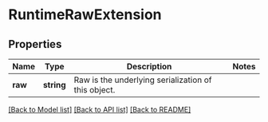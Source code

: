 # RuntimeRawExtension

## Properties
Name | Type | Description | Notes
------------ | ------------- | ------------- | -------------
**raw** | **string** | Raw is the underlying serialization of this object. | 

[[Back to Model list]](../README.md#documentation-for-models) [[Back to API list]](../README.md#documentation-for-api-endpoints) [[Back to README]](../README.md)


